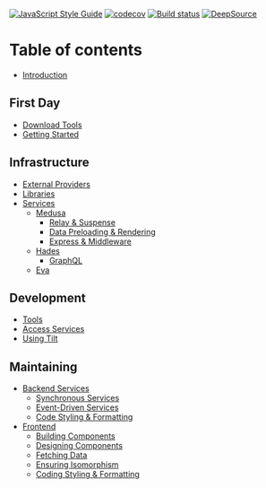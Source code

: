 [![JavaScript Style Guide](https://img.shields.io/badge/code_style-standard-brightgreen.svg)](https://standardjs.com)
[![codecov](https://codecov.io/gh/overdoll/codebase/branch/master/graph/badge.svg?token=EMUCZF62B2)](https://codecov.io/gh/overdoll/codebase)
[![Build status](https://badge.buildkite.com/a8f0bd6bce243d39c7a1b744f8b388e246176f5336571b75b8.svg)](https://buildkite.com/overdoll/codebase)
[![DeepSource](https://deepsource.io/gh/overdoll/codebase.svg/?label=active+issues&show_trend=true&token=tfugidnAZJEbaRm-kxjLgV9L)](https://deepsource.io/gh/overdoll/codebase/?ref=repository-badge)

# Table of contents

* [Introduction](README.md)

## First Day <a id="setup"></a>

* [Download Tools](../setup/setup.md)
* [Getting Started](../setup/getting-started.md)

## Infrastructure

* [External Providers](../infrastructure/external-providers.md)
* [Libraries](../infrastructure/libraries.md)
* [Services](../infrastructure/services/README.md)
  * [Medusa](../infrastructure/services/medusa/README.md)
    * [Relay & Suspense](../infrastructure/services/medusa/relay-and-suspense.md)
    * [Data Preloading & Rendering](../infrastructure/services/medusa/data-preloading-and-rendering.md)
    * [Express & Middleware](../infrastructure/services/medusa/express-and-middleware.md)
  * [Hades](../infrastructure/services/hades/README.md)
    * [GraphQL](../infrastructure/services/hades/graphql.md)
  * [Eva](../infrastructure/services/eva.md)

## Development

* [Tools](../development/tools.md)
* [Access Services](../development/run-services.md)
* [Using Tilt](../development/go-services.md)

## Maintaining

* [Backend Services](../maintaining/backend-services/README.md)
  * [Synchronous Services](../maintaining/backend-services/synchronous-services.md)
  * [Event-Driven Services](../maintaining/backend-services/building-a-service.md)
  * [Code Styling & Formatting](../maintaining/backend-services/code-styling-and-formatting.md)
* [Frontend](../maintaining/frontend/README.md)
  * [Building Components](../maintaining/frontend/building-components.md)
  * [Designing Components](../maintaining/frontend/designing-components.md)
  * [Fetching Data](../maintaining/frontend/fetching-data.md)
  * [Ensuring Isomorphism](../maintaining/frontend/ensuring-isomorphism.md)
  * [Coding Styling & Formatting](../maintaining/frontend/coding-styling-and-formatting.md)

